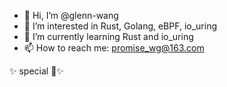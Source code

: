- 👋 Hi, I’m @glenn-wang
- 👀 I’m interested in Rust, Golang, eBPF, io_uring
- 🌱 I’m currently learning Rust and io_uring
- 📫 How to reach me: promise_wg@163.com

✨ special 💞️✨
